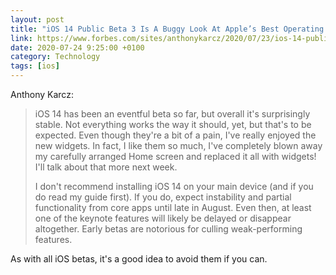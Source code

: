 ```yaml
--- 
layout: post 
title: "iOS 14 Public Beta 3 Is A Buggy Look At Apple’s Best Operating System Yet" 
link: https://www.forbes.com/sites/anthonykarcz/2020/07/23/ios-14-public-beta-3-is-a-buggy-look-at-apples-best-operating-system-yet/#6fb27ad2267c
date: 2020-07-24 9:25:00 +0100 
category: Technology 
tags: [ios] 
--- 
```


Anthony Karcz:

>iOS 14 has been an eventful beta so far, but overall it's surprisingly stable. Not everything works the way it should, yet, but that's to be expected. Even though they're a bit of a pain, I've really enjoyed the new widgets. In fact, I like them so much, I've completely blown away my carefully arranged Home screen and replaced it all with widgets! I'll talk about that more next week. 
>
>I don't recommend installing iOS 14 on your main device (and if you do read my guide first). If you do, expect instability and partial functionality from core apps until late in August. Even then, at least one of the keynote features will likely be delayed or disappear altogether. Early betas are notorious for culling weak-performing features. 

As with all iOS betas, it's a good idea to avoid them if you can.
